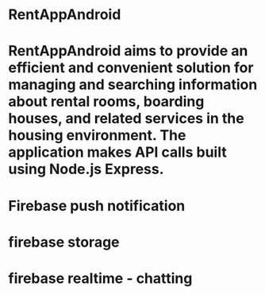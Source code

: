 # RentAppAndroid
# RentAppAndroid aims to provide an efficient and convenient solution for managing and searching information about rental rooms, boarding houses, and related services in the housing environment. The application makes API calls built using Node.js Express.
# Firebase push notification
# firebase storage
# firebase realtime - chatting
